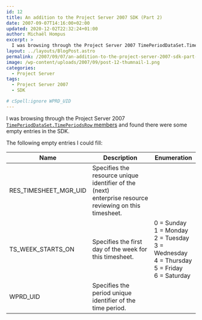 ```yaml
---
id: 12
title: An addition to the Project Server 2007 SDK (Part 2)
date: 2007-09-07T14:16:00+02:00
updated: 2020-12-02T22:32:24+01:00
author: Michaël Hompus
excerpt: >
  I was browsing through the Project Server 2007 TimePeriodDataSet.TimePeriodsRow Members and found the following empty entries I could fill.
layout: ../layouts/BlogPost.astro
permalink: /2007/09/07/an-addition-to-the-project-server-2007-sdk-part-2/
image: /wp-content/uploads/2007/09/post-12-thumnail-1.png
categories:
  - Project Server
tags:
  - Project Server 2007
  - SDK

# cSpell:ignore WPRD_UID
---
```


I was browsing through the Project Server 2007 [`TimePeriodDataSet.TimePeriodsRow` members](https://learn.microsoft.com/previous-versions/office/developer/office-2007/ms479524(v=office.12)) and found there were some empty entries in the SDK.

The following empty entries I could fill:

| Name                  | Description                                                                                             | Enumeration                                                                          |
| --------------------- | ------------------------------------------------------------------------------------------------------- | ------------------------------------------------------------------------------------ |
| RES_TIMESHEET_MGR_UID | Specifies the resource unique identifier of the (next)<br>enterprise resource reviewing on this timesheet. |                                                                                      |
| TS_WEEK_STARTS_ON     | Specifies the first day of the week for this timesheet.                                                 | 0 = Sunday<br>1 = Monday<br>2 = Tuesday<br>3 = Wednesday<br>4 = Thursday<br>5 = Friday<br>6 = Saturday |
| WPRD_UID              | Specifies the period unique identifier of the time period.                                              |                                                                                      |
